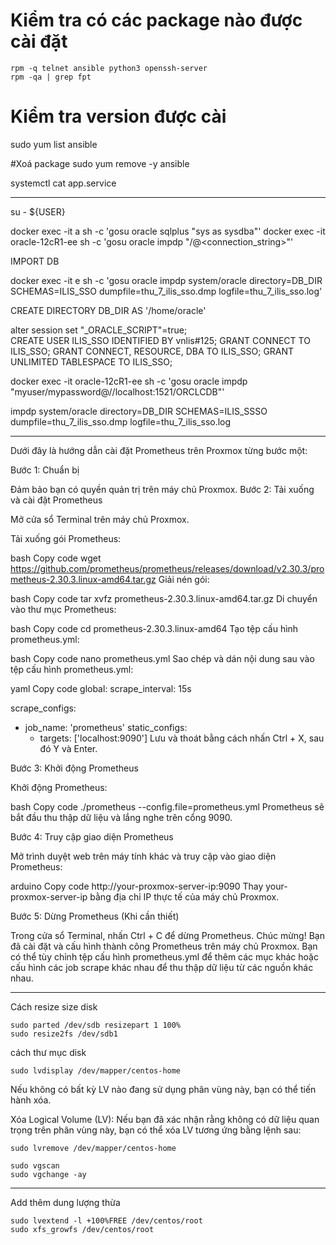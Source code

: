 # Kiểm tra có các package  nào được cài đặt

```
rpm -q telnet ansible python3 openssh-server
rpm -qa | grep fpt
```

# Kiểm tra version được cài 
sudo yum list ansible

#Xoá package
sudo yum remove -y ansible


 systemctl cat app.service

 ---
 su - ${USER}

 docker exec -it a sh -c 'gosu oracle sqlplus "sys as sysdba"'
docker exec -it oracle-12cR1-ee sh -c 'gosu oracle impdp "<username>/<password>@<connection_string>"'


IMPORT DB

docker exec -it  e sh -c 'gosu oracle impdp system/oracle directory=DB_DIR SCHEMAS=ILIS_SSO dumpfile=thu_7_ilis_sso.dmp logfile=thu_7_ilis_sso.log'

CREATE DIRECTORY DB_DIR AS '/home/oracle'

alter session set "_ORACLE_SCRIPT"=true;  
CREATE USER ILIS_SSO IDENTIFIED BY vnlis#125;
GRANT CONNECT TO ILIS_SSO;
GRANT CONNECT, RESOURCE, DBA TO ILIS_SSO;
GRANT UNLIMITED TABLESPACE TO ILIS_SSO;

docker exec -it oracle-12cR1-ee sh -c 'gosu oracle impdp "myuser/mypassword@//localhost:1521/ORCLCDB"'

impdp system/oracle directory=DB_DIR SCHEMAS=ILIS_SSSO dumpfile=thu_7_ilis_sso.dmp logfile=thu_7_ilis_sso.log

---

Dưới đây là hướng dẫn cài đặt Prometheus trên Proxmox từng bước một:

Bước 1: Chuẩn bị

Đảm bảo bạn có quyền quản trị trên máy chủ Proxmox.
Bước 2: Tải xuống và cài đặt Prometheus

Mở cửa sổ Terminal trên máy chủ Proxmox.

Tải xuống gói Prometheus:

bash
Copy code
wget https://github.com/prometheus/prometheus/releases/download/v2.30.3/prometheus-2.30.3.linux-amd64.tar.gz
Giải nén gói:

bash
Copy code
tar xvfz prometheus-2.30.3.linux-amd64.tar.gz
Di chuyển vào thư mục Prometheus:

bash
Copy code
cd prometheus-2.30.3.linux-amd64
Tạo tệp cấu hình prometheus.yml:

bash
Copy code
nano prometheus.yml
Sao chép và dán nội dung sau vào tệp cấu hình prometheus.yml:

yaml
Copy code
global:
  scrape_interval: 15s

scrape_configs:
  - job_name: 'prometheus'
    static_configs:
      - targets: ['localhost:9090']
Lưu và thoát bằng cách nhấn Ctrl + X, sau đó Y và Enter.

Bước 3: Khởi động Prometheus

Khởi động Prometheus:

bash
Copy code
./prometheus --config.file=prometheus.yml
Prometheus sẽ bắt đầu thu thập dữ liệu và lắng nghe trên cổng 9090.

Bước 4: Truy cập giao diện Prometheus

Mở trình duyệt web trên máy tính khác và truy cập vào giao diện Prometheus:

arduino
Copy code
http://your-proxmox-server-ip:9090
Thay your-proxmox-server-ip bằng địa chỉ IP thực tế của máy chủ Proxmox.

Bước 5: Dừng Prometheus (Khi cần thiết)

Trong cửa sổ Terminal, nhấn Ctrl + C để dừng Prometheus.
Chúc mừng! Bạn đã cài đặt và cấu hình thành công Prometheus trên máy chủ Proxmox. Bạn có thể tùy chỉnh tệp cấu hình prometheus.yml để thêm các mục khác hoặc cấu hình các job scrape khác nhau để thu thập dữ liệu từ các nguồn khác nhau.


--- 
Cách resize size disk
```
sudo parted /dev/sdb resizepart 1 100%
sudo resize2fs /dev/sdb1
```
cách  thư mục disk
```
sudo lvdisplay /dev/mapper/centos-home
```
Nếu không có bất kỳ LV nào đang sử dụng phân vùng này, bạn có thể tiến hành xóa.

Xóa Logical Volume (LV): Nếu bạn đã xác nhận rằng không có dữ liệu quan trọng trên phân vùng này, bạn có thể xóa LV tương ứng bằng lệnh sau:
```
sudo lvremove /dev/mapper/centos-home

sudo vgscan
sudo vgchange -ay
```
---
Add thêm dung lượng thừa
```
sudo lvextend -l +100%FREE /dev/centos/root
sudo xfs_growfs /dev/centos/root
```

